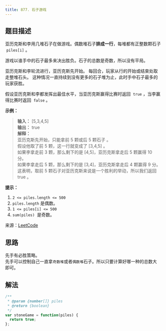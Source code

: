 ```yaml
---
title: 877. 石子游戏
---
```


## 题目描述

亚历克斯和李用几堆石子在做游戏。偶数堆石子**排成一行**，每堆都有正整数颗石子  `piles[i]` 。

游戏以谁手中的石子最多来决出胜负。石子的总数是奇数，所以没有平局。

亚历克斯和李轮流进行，亚历克斯先开始。 每回合，玩家从行的开始或结束处取走整堆石头。 这种情况一直持续到没有更多的石子堆为止，此时手中石子最多的玩家获胜。

假设亚历克斯和李都发挥出最佳水平，当亚历克斯赢得比赛时返回  `true` ，当李赢得比赛时返回  `false` 。

**示例：**

> **输入：** [5,3,4,5]  
> **输出：** true  
> **解释：**  
> 亚历克斯先开始，只能拿前 5 颗或后 5 颗石子 。  
> 假设他取了前 5 颗，这一行就变成了 [3,4,5] 。  
> 如果李拿走前 3 颗，那么剩下的是 [4,5]，亚历克斯拿走后 5 颗赢得 10 分。  
> 如果李拿走后 5 颗，那么剩下的是 [3,4]，亚历克斯拿走后 4 颗赢得 9 分。  
> 这表明，取前 5 颗石子对亚历克斯来说是一个胜利的举动，所以我们返回 true 。

**提示：**

1. `2 <= piles.length <= 500`
2. `piles.length` 是偶数。
3. `1 <= piles[i] <= 500`
4. `sum(piles)`  是奇数。

来源：[LeetCode](https://leetcode-cn.com/problems/stone-game)

## 思路

先手有必胜策略。  
先手可以控制自己一直拿`奇数堆`或者`偶数堆`石子。所以只要计算好哪一种的总数大即可。

## 解法

```js
/**
 * @param {number[]} piles
 * @return {boolean}
 */
var stoneGame = function(piles) {
  return true;
};
```

